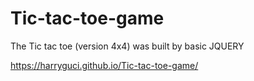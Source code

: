 # Tic-tac-toe-game
The Tic tac toe (version 4x4) was built by basic JQUERY

<a href="https://harryguci.github.io/Tic-tac-toe-game/">https://harryguci.github.io/Tic-tac-toe-game/</a>
